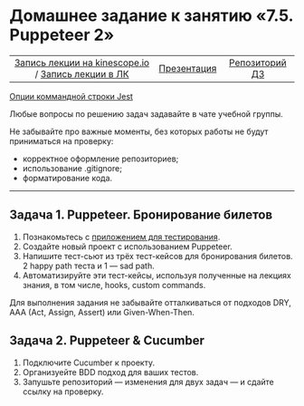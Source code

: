 # Домашнее задание к занятию «7.5. Puppeteer 2»

||||
|:-:|:-:|:-:|
| [Запись лекции на kinescope.io](https://kinescope.io/57a548f0-875e-478b-a83a-2d371e35574e?v=2.72.4&enableIframeApi&playerId=kinescope_video_player_57a548f0-875e-478b-a83a-2d371e35574e&size%5Bwidth%5D=100%25&size%5Bheight%5D=100%25&behaviour%5BautoPlay%5D=false&behaviour%5Bpreload%5D=true) / [Запись лекции в ЛК](https://netology.ru/profile/program/jsaqa-45/lessons/252880/lesson_items/1346451) | [Презентация](7.5/puppeteer-2/JSAQA-25__Puppeeter__ч.2.pdf) | [Репозиторий ДЗ](https://github.com/netology-code/jsaqa-homeworks/edit/main/7-05.md) |

[Опции коммандной строки Jest](https://jestjs.io/ru/docs/cli)

Любые вопросы по решению задач задавайте в чате учебной группы.

Не забывайте про важные моменты, без которых работы не будут приниматься на проверку: 
- корректное оформление репозиториев;
- использование .gitignore;
- форматирование кода.

---

  ## Задача 1. Puppeteer. Бронирование билетов

1. Познакомьтесь с [приложением для тестирования](http://qamid.tmweb.ru/client/index.php).  
2. Создайте новый проект с использованием Puppeteer.
3. Напишите тест-сьют из трёх тест-кейсов для бронирования билетов. 2 happy path теста и 1 — sad path.
4. Автоматизируйте эти тест-кейсы, используя полученные на лекциях знания, в том числе, hooks, custom commands.

Для выполнения задания не забывайте отталкиваться от подходов DRY, AAA (Act, Assign, Assert) или Given-When-Then.

## Задача 2. Puppeteer & Cucumber

1. Подключите Cucumber к проекту.
2. Организуейте BDD подход для ваших тестов.
3. Запушьте репозиторий — изменения для двух задач — и сдайте ссылку на проверку.

